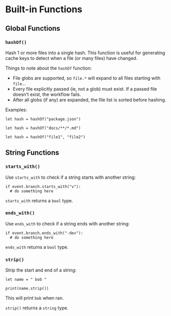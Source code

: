 # Built-in Functions

## Global Functions

### `hashOf()`

Hash 1 or more files into a single hash. This function is useful for generating
cache keys to detect when a file (or many files) have changed.

Things to note about the `hashOf` function:

* File globs are supported, so `file.*` will expand to all files starting with `file.`.
* Every file explicitly passed (ie, not a glob) must exist. If a passed file doesn't exist, the workflow fails.
* After all globs (if any) are expanded, the file list is sorted before hashing.

Examples:

```
let hash = hashOf("package.json")

let hash = hashOf("docs/**/*.md")

let hash = hashOf("file1", "file2")
```

## String Functions

### `starts_with()`

Use `starts_with` to check if a string starts with another string:

```
if event.branch.starts_with("v"):
  # do something here
```

`starts_with` returns a `bool` type.

### `ends_with()`

Use `ends_with` to check if a string ends with another string:

```
if event.branch.ends_with("-dev"):
  # do something here
```

`ends_with` returns a `bool` type.

### `strip()`

Strip the start and end of a string:

```
let name = " bob "

print(name.strip())
```

This will print `bob` when ran.

`strip()` returns a `string` type.
